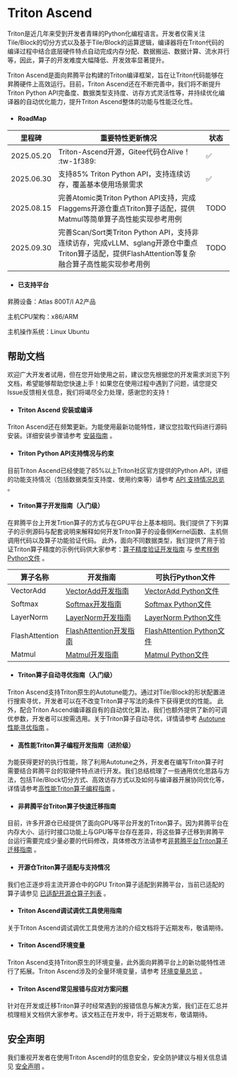 # Triton Ascend

Triton是近几年来受到开发者青睐的Python化编程语言。开发者仅需关注Tile/Block的切分方式以及基于Tile/Block的运算逻辑，编译器将在Triton代码的编译过程中结合底层硬件特点自动完成内存分配、数据搬运、数据计算、流水并行等，因此，算子的开发难度大幅降低、开发效率显著提升。

Triton Ascend是面向昇腾平台构建的Triton编译框架，旨在让Triton代码能够在昇腾硬件上高效运行。目前，Triton Ascend还在不断完善中，我们将不断提升Triton Python API完备度、数据类型支持度、访存方式灵活性等，并持续优化编译器的自动优化能力，提升Triton Ascend整体的功能与性能泛化性。


- #### RoadMap

| 里程碑 | 重要特性更新情况 | 状态 |
|------|------|------|
| 2025.05.20 | Triton-Ascend开源，Gitee代码仓Alive！ :tw-1f389: | ✅ |
| 2025.06.30 | 支持85% Triton Python API，支持连续访存，覆盖基本使用场景需求 | ✅ |
| 2025.08.15 | 完善Atomic类Triton Python API支持，完成Flaggems开源仓重点Triton算子适配，提供Matmul等简单算子高性能实现参考用例 | TODO |
| 2025.09.30 | 完善Scan/Sort类Triton Python API，支持非连续访存，完成vLLM、sglang开源仓中重点Triton算子适配，提供FlashAttention等复杂融合算子高性能实现参考用例 | TODO |

- #### 已支持平台

昇腾设备：Atlas 800T/I A2产品

主机CPU架构：x86/ARM

主机操作系统：Linux Ubuntu

## 帮助文档

欢迎广大开发者试用，但在您开始使用之前，建议您先根据您的开发需求浏览下列文档，希望能够帮助您快速上手！如果您在使用过程中遇到了问题，请您提交Issue反馈相关信息，我们将竭尽全力处理，感谢您的支持！

- #### Triton Ascend 安装或编译
Triton Ascend还在频繁更新。为能使用最新功能特性，建议您拉取代码进行源码安装。详细安装步骤请参考 [安装指南](./docs/sources/getting-started/installation.md) 。

- #### Triton Python API支持情况与约束
目前Triton Ascend已经使能了85%以上Triton社区官方提供的Python API，详细的功能支持情况（包括数据类型支持度、使用约束等）请参考 [API 支持情况总览](./docs/sources/python-api/outline.md) 。

- #### Triton算子开发指南（入门级）
在昇腾平台上开发Trtion算子的方式与在GPU平台上基本相同。我们提供了下列算子的示例源码与配套说明来解释如何开发Triton算子的设备侧Kernel函数、主机侧调用代码以及算子功能验证代码。
此外，面向不同数据类型，我们提供了用于验证Triton算子精度的示例代码供大家参考：[算子精度验证开发指南](./docs/sources/getting-started/tutorials/08-accuracy-comparison.md) 与 [参考样例Python文件](./ascend/examples/tutorials/14-accuracy-comparison.py) 。

| 算子名称 | 开发指南 | 可执行Python文件 |
|------|------|------|
| VectorAdd |  [VectorAdd开发指南](./docs/sources/getting-started/tutorials/01-vector-add.md) | [VectorAdd Python文件](./ascend/examples/tutorials/01-vector-add.py) |
| Softmax |  [Softmax开发指南](./docs/sources/getting-started/tutorials/02-fused-softmax.md) | [Softmax Python文件](./ascend/examples/tutorials/02-fused-softmax.py) |
| LayerNorm |  [LayerNorm开发指南](./docs/sources/getting-started/tutorials/03-layer-norm.md) | [LayerNorm Python文件](./ascend/examples/tutorials/03-layer-norm.py) |
| FlashAttention |  [FlashAttention开发指南](./docs/sources/getting-started/tutorials/04-fused-attention.md) | [FlashAttention Python文件](./ascend/examples/tutorials/04-fused-attention.py) |
| Matmul |  [Matmul开发指南](./docs/sources/getting-started/tutorials/05-matrix-multiplication.md) | [Matmul Python文件](./ascend/examples/tutorials/05-matrix-multiplication.py) |

- #### Triton算子自动寻优指南（入门级）
Triton Ascend支持Triton原生的Autotune能力。通过对Tile/Block的形状配置进行搜索寻优，开发者可以在不改变Triton算子写法的条件下获得更优的性能。
此外，配合Triton Ascend编译器自有的自动优化算法，我们也额外提供了新的可调优参数，开发者可以按需选用。关于Triton算子自动寻优，详情请参考
[Autotune性能寻优指南](./docs/sources/getting-started/tutorials/06-autotune.md) 。

- #### 高性能Triton算子编程开发指南（进阶级）
为能获得更好的执行性能，除了利用Autotune之外，开发者在编写Triton算子时需要结合昇腾平台的软硬件特点进行开发。我们总结梳理了一些通用优化思路与方法，包括Tile/Block切分方式、高效访存方式以及如何与编译器开展协同优化等，详情请参考[高性能Triton算子编程指南](./docs/HighPerformanceGuide.md) 。

- #### 非昇腾平台Triton算子快速迁移指南
目前，许多开源仓已经提供了面向GPU等平台开发的Triton算子。因为昇腾平台在内存大小、运行时接口功能上与GPU等平台存在差异，将这些算子迁移到昇腾平台运行需要完成少量必要的代码修改，具体修改方法请参考[非昇腾平台Triton算子迁移指南](./docs/sources/programming-guide/migration.md) 。

- #### 开源仓Triton算子适配与支持情况
我们也正逐步将主流开源仓中的GPU Triton算子适配到昇腾平台，当前已适配的算子请参见 [已适配开源仓算子列表](./docs/OPLIST.md) 。

- #### Triton Ascend调试调优工具使用指南
关于Triton Ascend调试调优工具使用方法的介绍文档将于近期发布，敬请期待。

- #### Triton Ascend环境变量
Triton Ascend支持Triton原生的环境变量，此外面向昇腾平台上的新功能特性进行了拓展。Triton Ascend涉及的全量环境变量，请参考 [环境变量总览](./docs/ENVIRONMENT.md) 。

- #### Triton Ascend常见报错与应对方案问题
针对在开发或迁移Triton算子时经常遇到的报错信息与解决方案，我们正在汇总并梳理相关文档供大家参考。该文档正在开发中，将于近期发布，敬请期待。

## 安全声明
我们重视开发者在使用Triton Ascend时的信息安全，安全防护建议与相关信息请见 [安全声明](./SECURITYNOTE.md) 。